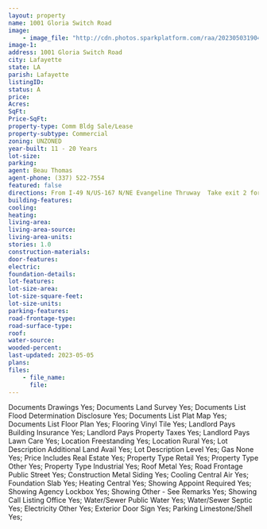 ```yaml
---
layout: property
name: 1001 Gloria Switch Road
image:
    - image_file: "http://cdn.photos.sparkplatform.com/raa/20230503190424715944000000.jpg"
image-1:
address: 1001 Gloria Switch Road
city: Lafayette
state: LA
parish: Lafayette
listingID: 
status: A
price: 
Acres: 
SqFt: 
Price-SqFt: 
property-type: Comm Bldg Sale/Lease
property-subtype: Commercial
zoning: UNZONED
year-built: 11 - 20 Years
lot-size: 
parking: 
agent: Beau Thomas
agent-phone: (337) 522-7554
featured: false
directions: From I-49 N/US-167 N/NE Evangeline Thruway  Take exit 2 for Gloria Switch Road  Merge onto LA-98 E/E Gloria Switch Rd   Destination will be on the left
building-features: 
cooling: 
heating: 
living-area: 
living-area-source: 
living-area-units: 
stories: 1.0
construction-materials: 
door-features: 
electric: 
foundation-details: 
lot-features: 
lot-size-area: 
lot-size-square-feet: 
lot-size-units: 
parking-features: 
road-frontage-type: 
road-surface-type: 
roof: 
water-source: 
wooded-percent: 
last-updated: 2023-05-05
plans: 
files:
    - file_name:
      file:
---
```

Documents	Drawings	Yes;
Documents	Land Survey	Yes;
Documents List	Flood Determination Disclosure	Yes;
Documents List	Plat Map	Yes;
Documents List	Floor Plan	Yes;
Flooring	Vinyl Tile	Yes;
Landlord Pays	Building Insurance	Yes;
Landlord Pays	Property Taxes	Yes;
Landlord Pays	Lawn Care	Yes;
Location	Freestanding	Yes;
Location	Rural	Yes;
Lot Description	Additional Land Avail	Yes;
Lot Description	Level	Yes;
Gas	None	Yes;
Price Includes	Real Estate	Yes;
Property Type	Retail	Yes;
Property Type	Other	Yes;
Property Type	Industrial	Yes;
Roof	Metal	Yes;
Road Frontage	Public Street	Yes;
Construction	Metal Siding	Yes;
Cooling	Central Air	Yes;
Foundation	Slab	Yes;
Heating	Central	Yes;
Showing	Appoint Required	Yes;
Showing	Agency Lockbox	Yes;
Showing	Other - See Remarks	Yes;
Showing	Call Listing Office	Yes;
Water/Sewer	Public Water	Yes;
Water/Sewer	Septic	Yes;
Electricity	Other	Yes;
Exterior	Door Sign	Yes;
Parking	Limestone/Shell	Yes;

